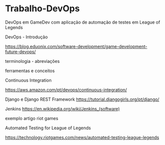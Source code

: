 # Trabalho-DevOps
DevOps em GameDev com aplicação de automação de testes em League of Legends

DevOps - Introdução

https://blog.eduonix.com/software-development/game-development-future-devops/

terminologia - abreviações

ferramentas e conceitos

Continuous Integration

https://aws.amazon.com/pt/devops/continuous-integration/


Django e Django REST Framework
https://tutorial.djangogirls.org/pt/django/


Jenkins
https://en.wikipedia.org/wiki/Jenkins_(software)


exemplo artigo riot games

Automated Testing for League of Legends

https://technology.riotgames.com/news/automated-testing-league-legends
